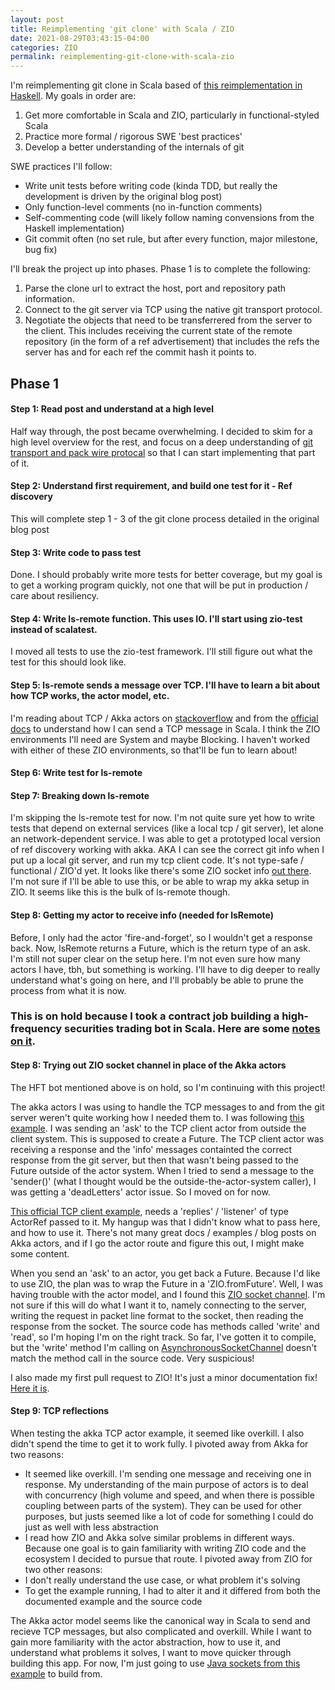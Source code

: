 ```yaml
---
layout: post
title: Reimplementing 'git clone' with Scala / ZIO
date: 2021-08-29T03:43:15-04:00
categories: ZIO
permalink: reimplementing-git-clone-with-scala-zio
---
```

I'm reimplementing git clone in Scala based of [this reimplementation in Haskell](https://stefan.saasen.me/articles/git-clone-in-haskell-from-the-bottom-up). My goals in order are:

1. Get more comfortable in Scala and ZIO, particularly in functional-styled Scala
2. Practice more formal / rigorous SWE 'best practices'
3. Develop a better understanding of the internals of git

SWE practices I'll follow:
 - Write unit tests before writing code (kinda TDD, but really the development is driven by the original blog post)
 - Only function-level comments (no in-function comments)
 - Self-commenting code (will likely follow naming convensions from the Haskell implementation)
 - Git commit often (no set rule, but after every function, major milestone, bug fix)

I'll break the project up into phases. Phase 1 is to complete the following:

1. Parse the clone url to extract the host, port and repository path information.
2. Connect to the git server via TCP using the native git transport protocol.
3. Negotiate the objects that need to be transferrered from the server to the client. This includes receiving the current state of the remote repository (in the form of a ref advertisement) that includes the refs the server has and for each ref the commit hash it points to.

## Phase 1

#### Step 1: Read post and understand at a high level
Half way through, the post became overwhelming. I decided to skim for a high level overview for the rest, and focus on a deep understanding of [git transport and pack wire protocal](https://stefan.saasen.me/articles/git-clone-in-haskell-from-the-bottom-up/#git-transport-and-pack-wire-protocol) so that I can start implementing that part of it.

#### Step 2: Understand first requirement, and build one test for it - Ref discovery
This will complete step 1 - 3 of the git clone process detailed in the original blog post

#### Step 3: Write code to pass test
Done. I should probably write more tests for better coverage, but my goal is to get a working program quickly, not one that will be put in production / care about resiliency.

#### Step 4: Write ls-remote function. This uses IO. I'll start using zio-test instead of scalatest.
I moved all tests to use the zio-test framework. I'll still figure out what the test for this should look like.

#### Step 5: ls-remote sends a message over TCP. I'll have to learn a bit about how TCP works, the actor model, etc.
I'm reading about TCP / Akka actors on [stackoverflow](https://stackoverflow.com/questions/33747858/akka-tcp-client-how-can-i-send-a-message-over-tcp-using-akka-actor) and from the [official docs](https://doc.akka.io/docs/akka/snapshot/io-tcp.html?language=scala) to understand how I can send a TCP message in Scala. I think the ZIO environments I'll need are System and maybe Blocking. I haven't worked with either of these ZIO environments, so that'll be fun to learn about!

#### Step 6: Write test for ls-remote

#### Step 7: Breaking down ls-remote
I'm skipping the ls-remote test for now. I'm not quite sure yet how to write tests that depend on external services (like a local tcp / git server), let alone an network-dependent service. I was able to get a prototyped local version of ref discovery working with akka. AKA I can see the correct git info when I put up a local git server, and run my tcp client code. It's not type-safe / functional / ZIO'd yet. It looks like there's some ZIO socket info [out there](https://zio.github.io/zio-nio/docs/essentials/essentials_sockets). I'm not sure if I'll be able to use this, or be able to wrap my akka setup in ZIO. It seems like this is the bulk of ls-remote though. 

#### Step 8: Getting my actor to receive info (needed for lsRemote)
Before, I only had the actor 'fire-and-forget', so I wouldn't get a response back. Now, lsRemote returns a Future, which is the return type of an ask. I'm still not super clear on the setup here. I'm not even sure how many actors I have, tbh, but something is working. I'll have to dig deeper to really understand what's going on here, and I'll probably be able to prune the process from what it is now.

### This is on hold because I took a contract job building a high-frequency securities trading bot in Scala. Here are some [notes on it](https://aryzach.github.io/money).

#### Step 8: Trying out ZIO socket channel in place of the Akka actors
The HFT bot mentioned above is on hold, so I'm continuing with this project! 

The akka actors I was using to handle the TCP messages to and from the git server weren't quite working how I needed them to. I was following [this example](https://hmn.stackfinder.net/questions/45992575/how-to-reuse-akka-tcp-connection-to-write-messages). I was sending an 'ask' to the TCP client actor from outside the client system. This is supposed to create a Future. The TCP client actor was receiving a response and the 'info' messages containted the correct response from the git server, but then that wasn't being passed to the Future outside of the actor system. When I tried to send a message to the 'sender()' (what I thought would be the outside-the-actor-system caller), I was getting a 'deadLetters' actor issue. So I moved on for now.

[This official TCP client example](https://doc.akka.io/docs/akka/current/io-tcp.html), needs a 'replies' / 'listener' of type ActorRef passed to it. My hangup was that I didn't know what to pass here, and how to use it. There's not many great docs / examples / blog posts on Akka actors, and if I go the actor route and figure this out, I might make some content.

When you send an 'ask' to an actor, you get back a Future. Because I'd like to use ZIO, the plan was to wrap the Future in a 'ZIO.fromFuture'. Well, I was having trouble with the actor model, and I found this [ZIO socket channel](https://zio.github.io/zio-nio/docs/essentials/essentials_sockets). I'm not sure if this will do what I want it to, namely connecting to the server, writing the request in packet line format to the socket, then reading the response from the socket. The source code has methods called 'write' and 'read', so I'm hoping I'm on the right track. So far, I've gotten it to compile, but the 'write' method I'm calling on [AsynchronousSocketChannel](https://github.com/zio/zio-nio/blob/master/nio/src/main/scala/zio/nio/channels/AsynchronousChannel.scala) doesn't match the method call in the source code. Very suspicious!

I also made my first pull request to ZIO! It's just a minor documentation fix! [Here it is](https://github.com/zio/zio-nio/pull/410).

#### Step 9: TCP reflections
When testing the akka TCP actor example, it seemed like overkill. I also didn't spend the time to get it to work fully. I pivoted away from Akka for two reasons:
- It seemed like overkill. I'm sending one message and receiving one in response. My understanding of the main purpose of actors is to deal with concurrency (high volume and speed, and when there is possible coupling between parts of the system). They can be used for other purposes, but justs seemed like a lot of code for something I could do just as well with less abstraction
- I read how ZIO and Akka solve similar problems in different ways. Because one goal is to gain familiarity with writing ZIO code and the ecosystem I decided to pursue that route. 
I pivoted away from ZIO for two other reasons:
- I don't really understand the use case, or what problem it's solving
- To get the example running, I had to alter it and it differed from both the documented example and the source code

The Akka actor model seems like the canonical way in Scala to send and recieve TCP messages, but also complicated and overkill. While I want to gain more familiarity with the actor abstraction, how to use it, and understand what problems it solves, I want to move quicker through building this app. For now, I'm just going to use [Java sockets from this example](https://www.py4u.net/discuss/21492) to build from. 

